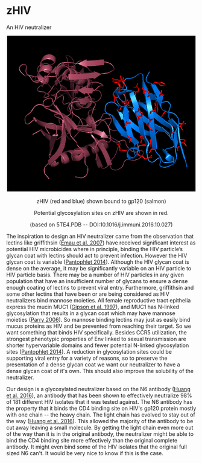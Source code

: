 # zHIV
An HIV neutralizer
<p align="center">
  <img src="5te4frag.png" width="500"/>
</p>
<p align="center">
  zHIV (red and blue) shown bound to gp120 (salmon)
</p>
<p align="center">
  Potential glycosylation sites on zHIV are shown in red.
</p>
<p align="center">
  (based on 5TE4.PDB -- DOI:10.1016/j.immuni.2016.10.027)
</p>

The inspiration to design an HIV neutralizer came from the observation that lectins like griffithsin (<a href="https://www.ncbi.nlm.nih.gov/pubmed/17669213">Emau et al. 2007</a>) have received significant interest as potential HIV microbicides where in principle, binding the HIV particle’s glycan coat with lectins should act to prevent infection. However the HIV glycan coat is variable (<a href="https://link.springer.com/book/10.1007%2F978-1-4614-8872-9">Pantophlet 2014</a>). Although the HIV glycan coat is dense on the average, it may be significantly variable on an HIV particle to HIV particle basis. There may be a number of HIV particles in any given population that have an insufficient number of glycans to ensure a dense enough coating of lectins to prevent viral entry. Furthermore, griffithsin and some other lectins that have been or are being considered as HIV neutralizers bind mannose moieties. All female reproductive tract epithelia express the mucin MUC1 (<a href="https://www.ncbi.nlm.nih.gov/pubmed/9096884">Gipson et al. 1997</a>), and MUC1 has N-linked glycosylation that results in a glycan coat which may have mannose moieties (<a href="https://www.ncbi.nlm.nih.gov/pubmed/?term=Parry+2006+MUC1">Parry 2006</a>). So mannose binding lectins may just as easily bind mucus proteins as HIV and be prevented from reaching their target. So we want something that binds HIV specifically. Besides CCR5 utilization, the strongest phenotypic properties of Env linked to sexual transmission are shorter hypervariable domains and fewer potential N-linked glycosylation sites (<a href="https://link.springer.com/book/10.1007%2F978-1-4614-8872-9">Pantophlet 2014</a>). A reduction in glycosylation sites could be supporting viral entry for a variety of reasons, so to preserve the presentation of a dense glycan coat we want our neutralizer to have a dense glycan coat of it's own. This should also improve the solubility of the neutralizer.

Our design is a glycosylated neutralizer based on the N6 antibody (<a href="https://www.ncbi.nlm.nih.gov/pubmed/?term=huang+2016+antibody+near-pan+neutralization">Huang et al. 2016</a>), an antibody that has been shown to effectively neutralize 98% of 181 different HIV isolates that it was tested against. The N6 antibody has the property that it binds the CD4 binding site on HIV's gp120 protein mostly with one chain -- the heavy chain. The light chain has evolved to stay out of the way (<a href="https://www.ncbi.nlm.nih.gov/pubmed/?term=huang+2016+antibody+near-pan+neutralization">Huang et al. 2016</a>). This allowed the majority of the antibody to be cut away leaving a small molecule. By getting the light chain even more out of the way than it is in the original antibody, the neutralizer might be able to bind the CD4 binding site more effectively than the original complete antibody. It might even bind some of the HIV isolates that the original full sized N6 can't. It would be very nice to know if this is the case.
